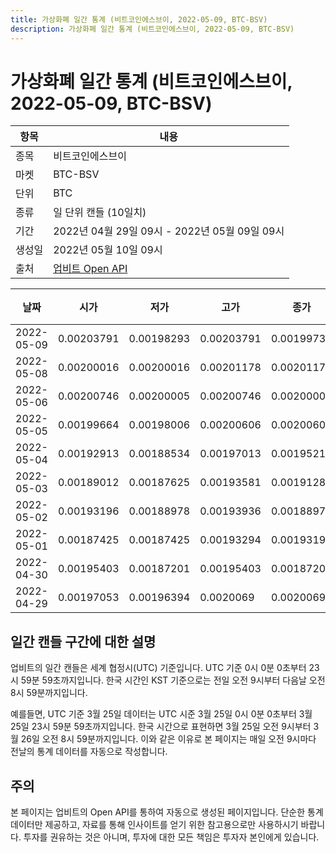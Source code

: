 ```yaml
---
title: 가상화폐 일간 통계 (비트코인에스브이, 2022-05-09, BTC-BSV)
description: 가상화폐 일간 통계 (비트코인에스브이, 2022-05-09, BTC-BSV)
---
```



가상화폐 일간 통계 (비트코인에스브이, 2022-05-09, BTC-BSV)
===

|항목|내용|
|--|--|
|종목|비트코인에스브이|
|마켓|BTC-BSV|
|단위|BTC|
|종류|일 단위 캔들 (10일치)|
|기간|2022년 04월 29일 09시 - 2022년 05월 09일 09시|
|생성일|2022년 05월 10일 09시|
|출처|[업비트 Open API](https://docs.upbit.com)|


|날짜|시가|저가|고가|종가|비고|
|--|--|--|--|--|--|
|2022-05-09|0.00203791|0.00198293|0.00203791|0.00199731|    |
|2022-05-08|0.00200016|0.00200016|0.00201178|0.00201178|    |
|2022-05-06|0.00200746|0.00200005|0.00200746|0.00200005|    |
|2022-05-05|0.00199664|0.00198006|0.00200606|0.00200606|    |
|2022-05-04|0.00192913|0.00188534|0.00197013|0.00195212|    |
|2022-05-03|0.00189012|0.00187625|0.00193581|0.00191282|    |
|2022-05-02|0.00193196|0.00188978|0.00193936|0.00188978|    |
|2022-05-01|0.00187425|0.00187425|0.00193294|0.00193197|    |
|2022-04-30|0.00195403|0.00187201|0.00195403|0.00187201|    |
|2022-04-29|0.00197053|0.00196394|0.0020069|0.0020069|    |


일간 캔들 구간에 대한 설명
---


업비트의 일간 캔들은 세계 협정시(UTC) 기준입니다. 
UTC 기준 0시 0분 0초부터 23시 59분 59초까지입니다. 
한국 시간인 KST 기준으로는 전일 오전 9시부터 다음날 오전 8시 59분까지입니다. 


예를들면, UTC 기준 3월 25일 데이터는 UTC 시준 3월 25일 0시 0분 0초부터 3월 25일 23시 59분 59초까지입니다. 
한국 시간으로 표현하면 3월 25일 오전 9시부터 3월 26일 오전 8시 59분까지입니다. 
이와 같은 이유로 본 페이지는 매일 오전 9시마다 전날의 통계 데이터를 자동으로 작성합니다. 


주의
---


본 페이지는 업비트의 Open API를 통하여 자동으로 생성된 페이지입니다. 
단순한 통계 데이터만 제공하고, 자료를 통해 인사이트를 얻기 위한 참고용으로만 사용하시기 바랍니다. 
투자를 권유하는 것은 아니며, 투자에 대한 모든 책임은 투자자 본인에게 있습니다. 
